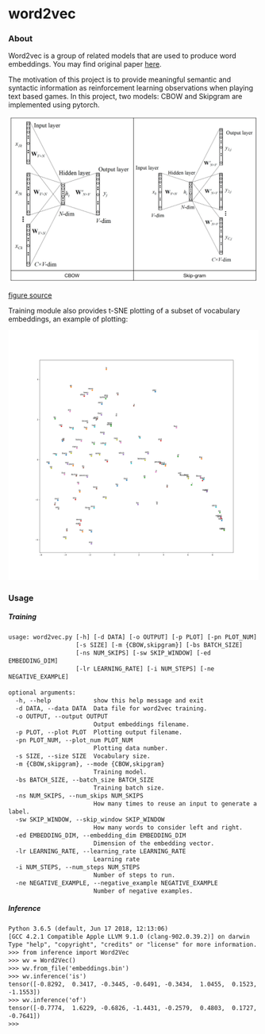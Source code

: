 # word2vec

### About

Word2vec is a group of related models that are used to produce word embeddings. You may find original paper [here](https://papers.nips.cc/paper/5021-distributed-representations-of-words-and-phrases-and-their-compositionality.pdf).

The motivation of this project is to provide meaningful semantic and syntactic information as reinforcement learning observations when playing text based games.  In this project, two models: CBOW and Skipgram are implemented using pytorch.

![model archtecture](/imgs/model.jpg "model")

[figure source](http://www.cs.nthu.edu.tw/~shwu/courses/ml/labs/10_Keras_Word2Vec/10_Keras_Word2Vec.html)

Training module also provides t-SNE plotting of a subset of vocabulary embeddings, an example of plotting:

![tsne](/imgs/tsne.png "tsne")

### Usage

##### Training

    usage: word2vec.py [-h] [-d DATA] [-o OUTPUT] [-p PLOT] [-pn PLOT_NUM]
                       [-s SIZE] [-m {CBOW,skipgram}] [-bs BATCH_SIZE]
                       [-ns NUM_SKIPS] [-sw SKIP_WINDOW] [-ed EMBEDDING_DIM]
                       [-lr LEARNING_RATE] [-i NUM_STEPS] [-ne NEGATIVE_EXAMPLE]

    optional arguments:
      -h, --help            show this help message and exit
      -d DATA, --data DATA  Data file for word2vec training.
      -o OUTPUT, --output OUTPUT
                            Output embeddings filename.
      -p PLOT, --plot PLOT  Plotting output filename.
      -pn PLOT_NUM, --plot_num PLOT_NUM
                            Plotting data number.
      -s SIZE, --size SIZE  Vocabulary size.
      -m {CBOW,skipgram}, --mode {CBOW,skipgram}
                            Training model.
      -bs BATCH_SIZE, --batch_size BATCH_SIZE
                            Training batch size.
      -ns NUM_SKIPS, --num_skips NUM_SKIPS
                            How many times to reuse an input to generate a label.
      -sw SKIP_WINDOW, --skip_window SKIP_WINDOW
                            How many words to consider left and right.
      -ed EMBEDDING_DIM, --embedding_dim EMBEDDING_DIM
                            Dimension of the embedding vector.
      -lr LEARNING_RATE, --learning_rate LEARNING_RATE
                            Learning rate
      -i NUM_STEPS, --num_steps NUM_STEPS
                            Number of steps to run.
      -ne NEGATIVE_EXAMPLE, --negative_example NEGATIVE_EXAMPLE
                            Number of negative examples.

##### Inference

    Python 3.6.5 (default, Jun 17 2018, 12:13:06)
    [GCC 4.2.1 Compatible Apple LLVM 9.1.0 (clang-902.0.39.2)] on darwin
    Type "help", "copyright", "credits" or "license" for more information.
    >>> from inference import Word2Vec
    >>> wv = Word2Vec()
    >>> wv.from_file('embeddings.bin')
    >>> wv.inference('is')
    tensor([-0.8292,  0.3417, -0.3445, -0.6491, -0.3434,  1.0455,  0.1523, -1.1553])
    >>> wv.inference('of')
    tensor([-0.7774,  1.6229, -0.6826, -1.4431, -0.2579,  0.4803,  0.1727, -0.7641])
    >>>
